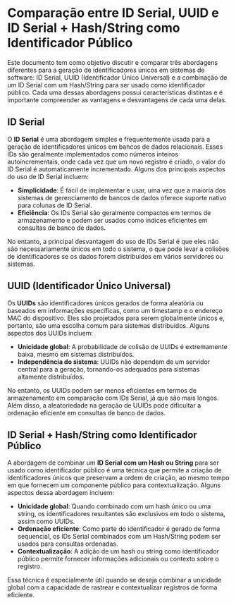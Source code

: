 # Comparação entre ID Serial, UUID e ID Serial + Hash/String como Identificador Público

Este documento tem como objetivo discutir e comparar três abordagens diferentes para a geração de identificadores únicos em sistemas de software: ID Serial, UUID (Identificador Único Universal) e a combinação de um ID Serial com um Hash/String para ser usado como identificador público. Cada uma dessas abordagens possui características distintas e é importante compreender as vantagens e desvantagens de cada uma delas.

## ID Serial

O **ID Serial** é uma abordagem simples e frequentemente usada para a geração de identificadores únicos em bancos de dados relacionais. Esses IDs são geralmente implementados como números inteiros autoincrementais, onde cada vez que um novo registro é criado, o valor do ID Serial é automaticamente incrementado. Alguns dos principais aspectos do uso de ID Serial incluem:

- **Simplicidade**: É fácil de implementar e usar, uma vez que a maioria dos sistemas de gerenciamento de bancos de dados oferece suporte nativo para colunas de ID Serial.
- **Eficiência**: Os IDs Serial são geralmente compactos em termos de armazenamento e podem ser usados como índices eficientes em consultas de banco de dados.

No entanto, a principal desvantagem do uso de IDs Serial é que eles não são necessariamente únicos em todo o sistema, o que pode levar a colisões de identificadores se os dados forem distribuídos em vários servidores ou sistemas.

## UUID (Identificador Único Universal)

Os **UUIDs** são identificadores únicos gerados de forma aleatória ou baseados em informações específicas, como um timestamp e o endereço MAC do dispositivo. Eles são projetados para serem globalmente únicos e, portanto, são uma escolha comum para sistemas distribuídos. Alguns aspectos dos UUIDs incluem:

- **Unicidade global**: A probabilidade de colisão de UUIDs é extremamente baixa, mesmo em sistemas distribuídos.
- **Independência do sistema**: UUIDs não dependem de um servidor central para a geração, tornando-os adequados para sistemas altamente distribuídos.

No entanto, os UUIDs podem ser menos eficientes em termos de armazenamento em comparação com IDs Serial, já que são mais longos. Além disso, a aleatoriedade na geração de UUIDs pode dificultar a ordenação eficiente em consultas de banco de dados.

## ID Serial + Hash/String como Identificador Público

A abordagem de combinar um **ID Serial com um Hash ou String** para ser usado como identificador público é uma técnica que permite a criação de identificadores únicos que preservam a ordem de criação, ao mesmo tempo em que fornecem um componente público para contextualização. Alguns aspectos dessa abordagem incluem:

- **Unicidade global**: Quando combinado com um hash único ou uma string, os identificadores resultantes são exclusivos em todo o sistema, assim como UUIDs.
- **Ordenação eficiente**: Como parte do identificador é gerado de forma sequencial, os IDs Serial combinados com um Hash/String podem ser usados para consultas ordenadas.
- **Contextualização**: A adição de um hash ou string como identificador público permite fornecer informações adicionais ou contexto sobre o registro.

Essa técnica é especialmente útil quando se deseja combinar a unicidade global com a capacidade de rastrear e contextualizar registros de forma eficiente.
